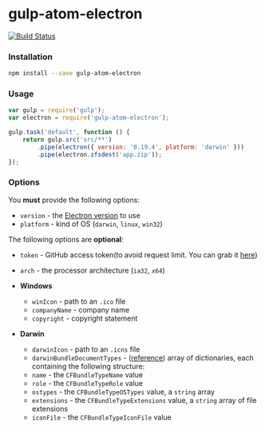 # gulp-atom-electron

[![Build Status](https://travis-ci.org/joaomoreno/gulp-atom-electron.svg?branch=master)](https://travis-ci.org/joaomoreno/gulp-atom-electron)

### Installation

```bash
npm install --save gulp-atom-electron
```

### Usage

```javascript
var gulp = require('gulp');
var electron = require('gulp-atom-electron');

gulp.task('default', function () {
	return gulp.src('src/**')
		.pipe(electron({ version: '0.19.4', platform: 'darwin' }))
		.pipe(electron.zfsdest('app.zip'));
});
```

### Options

You **must** provide the following options:
- `version` - the [Electron version](https://github.com/atom/electron/releases) to use
- `platform` - kind of OS (`darwin`, `linux`, `win32`)

The following options are **optional**:

- `token` - GitHub access token(to avoid request limit. You can grab it [here](https://github.com/settings/tokens))

- `arch` - the processor architecture (`ia32`, `x64`)

- **Windows**
	- `winIcon` - path to an `.ico` file
	- `companyName` - company name
	- `copyright` - copyright statement
	
- **Darwin**
	- `darwinIcon` - path to an `.icns` file
	- `darwinBundleDocumentTypes` - ([reference](https://developer.apple.com/library/ios/documentation/filemanagement/conceptual/documentinteraction_topicsforios/Articles/RegisteringtheFileTypesYourAppSupports.html)) array of dictionaries, each containing the following structure:
	 - `name` - the `CFBundleTypeName` value
	 - `role` - the `CFBundleTypeRole` value
	 - `ostypes` - the `CFBundleTypeOSTypes` value, a `string` array
	 - `extensions` - the `CFBundleTypeExtensions` value, a `string` array of file extensions
	 - `iconFile` - the `CFBundleTypeIconFile` value
